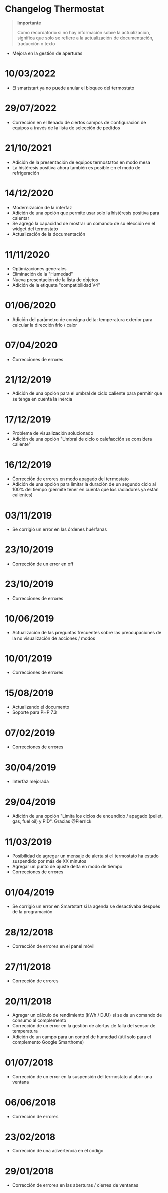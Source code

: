 # Changelog Thermostat

>**Importante**
>
>Como recordatorio si no hay información sobre la actualización, significa que solo se refiere a la actualización de documentación, traducción o texto

- Mejora en la gestión de aperturas

# 10/03/2022

- El smartstart ya no puede anular el bloqueo del termostato

# 29/07/2022

- Corrección en el llenado de ciertos campos de configuración de equipos a través de la lista de selección de pedidos

# 21/10/2021

- Adición de la presentación de equipos termostatos en modo mesa
- La histéresis positiva ahora también es posible en el modo de refrigeración

# 14/12/2020

- Modernización de la interfaz
- Adición de una opción que permite usar solo la histéresis positiva para calentar
- Se agregó la capacidad de mostrar un comando de su elección en el widget del termostato
- Actualización de la documentación

# 11/11/2020

- Optimizaciones generales
- Eliminación de la "Humedad"
- Nueva presentación de la lista de objetos
- Adición de la etiqueta "compatibilidad V4"

# 01/06/2020

- Adición del parámetro de consigna delta: temperatura exterior para calcular la dirección frío / calor

# 07/04/2020

- Correcciones de errores

# 21/12/2019

- Adición de una opción para el umbral de ciclo caliente para permitir que se tenga en cuenta la inercia

# 17/12/2019

- Problema de visualización solucionado
- Adición de una opción "Umbral de ciclo o calefacción se considera caliente"

# 16/12/2019

- Corrección de errores en modo apagado del termostato
- Adición de una opción para limitar la duración de un segundo ciclo al 100% del tiempo (permite tener en cuenta que los radiadores ya están calientes)

# 03/11/2019

- Se corrigió un error en las órdenes huérfanas

# 23/10/2019

- Corrección de un error en off

# 23/10/2019

- Correcciones de errores

# 10/06/2019

- Actualización de las preguntas frecuentes sobre las preocupaciones de la no visualización de acciones / modos

# 10/01/2019

- Correcciones de errores

# 15/08/2019

- Actualizando el documento
- Soporte para PHP 7.3

# 07/02/2019

- Correcciones de errores

# 30/04/2019

- Interfaz mejorada

# 29/04/2019

- Adición de una opción "Limita los ciclos de encendido / apagado (pellet, gas, fuel oil) y PID". Gracias @Pierrick

# 11/03/2019

- Posibilidad de agregar un mensaje de alerta si el termostato ha estado suspendido por más de XX minutos
- Agregar un punto de ajuste delta en modo de tiempo
- Correcciones de errores

# 01/04/2019

- Se corrigió un error en Smartstart si la agenda se desactivaba después de la programación

# 28/12/2018

- Corrección de errores en el panel móvil

# 27/11/2018

- Corrección de errores

# 20/11/2018

- Agregar un cálculo de rendimiento (kWh / DJU) si se da un comando de consumo al complemento
- Corrección de un error en la gestión de alertas de falla del sensor de temperatura
- Adición de un campo para un control de humedad (útil solo para el complemento Google Smarthome)

# 01/07/2018

- Corrección de un error en la suspensión del termostato al abrir una ventana

# 06/06/2018

- Corrección de errores

# 23/02/2018

- Corrección de una advertencia en el código

# 29/01/2018

- Corrección de errores en las aberturas / cierres de ventanas
